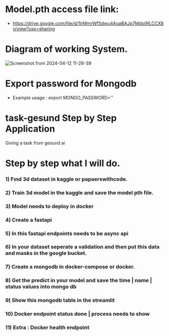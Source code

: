 # Model.pth access file link: 
- https://drive.google.com/file/d/1lrMmrWfSdwu4AqaBAJp7Mdsj9ILCCX8y/view?usp=sharing



# Diagram of working System.

![Screenshot from 2024-04-12 11-28-39](https://github.com/ozkanuysal/task-gesund/assets/61411331/d0280716-bca5-489e-93ba-f8cde3ee9a94)


# Export password for Mongodb 
- Example usage : export MONGO_PASSWORD=''



# task-gesund Step by Step Application
Giving a task from gesund ai 

# Step by step what I will do.

### 1) Fınd 3d dataset in kaggle or papaerswithcode.

### 2) Train 3d model in the kaggle and save the model pth file.

### 3) Model needs to deploy in docker

### 4) Create a fastapi 

### 5) In this fastapi endpoints needs to be async api 

### 6) In your dataset seperate a validation and then put this data and masks in the google bucket.

### 7) Create a mongodb in docker-compose or docker.

### 8) Get the predict in your model and save the time | name | status values into mongo db

### 9) Show this mongodb table in the streamlit

### 10) Docker endpoint status done | process needs to show

### 11) Extra : Docker health endpoint 


